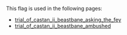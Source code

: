 This flag is used in the following pages:
 - [trial_of_castan_ii_beastbane_asking_the_fey](../events/trial_of_castan_ii_beastbane_asking_the_fey.md)
 - [trial_of_castan_ii_beastbane_ambushed](../events/trial_of_castan_ii_beastbane_ambushed.md)
